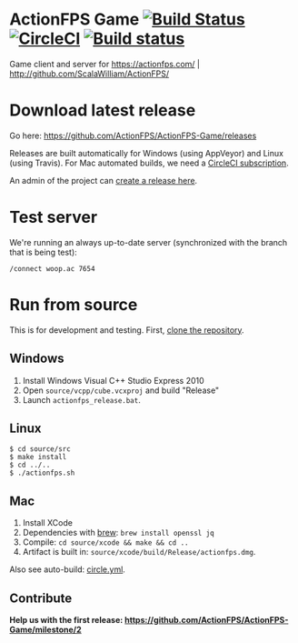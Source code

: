 # ActionFPS Game [![Build Status](https://travis-ci.org/ActionFPS/ActionFPS-Game.svg?branch=master)](https://travis-ci.org/ActionFPS/ActionFPS-Game) [![CircleCI](https://circleci.com/gh/ActionFPS/ActionFPS-Game.svg?style=svg)](https://circleci.com/gh/ActionFPS/ActionFPS-Game) [![Build status](https://ci.appveyor.com/api/projects/status/dx4x857jldgx5d9h/branch/master?svg=true)](https://ci.appveyor.com/project/ScalaWilliam/actionfps-game/branch/master)

Game client and server for https://actionfps.com/ | http://github.com/ScalaWilliam/ActionFPS/

# Download latest release

Go here: https://github.com/ActionFPS/ActionFPS-Game/releases

Releases are built automatically for Windows (using AppVeyor) and Linux (using Travis). For Mac automated builds, we need a [CircleCI subscription](https://circleci.com/pricing/#build-os-x).

An admin of the project can [create a release here](https://github.com/ActionFPS/ActionFPS-Game/releases).

# Test server

We're running an always up-to-date server (synchronized with the branch that is being test):

```
/connect woop.ac 7654
```

# Run from source

This is for development and testing. First, [clone the repository](https://help.github.com/articles/cloning-a-repository/).

## Windows
1. Install Windows Visual C++ Studio Express 2010 
2. Open `source/vcpp/cube.vcxproj` and build "Release"
3. Launch `actionfps_release.bat`.

## Linux

```
$ cd source/src
$ make install
$ cd ../..
$ ./actionfps.sh
```

## Mac

1. Install XCode
2. Dependencies with [brew](https://brew.sh/): `brew install openssl jq`
3. Compile: `cd source/xcode && make && cd ..`
4. Artifact is built in: `source/xcode/build/Release/actionfps.dmg`.

Also see auto-build: [circle.yml](https://github.com/ActionFPS/ActionFPS-Game/blob/master/circle.yml).

## Contribute

**Help us with the first release: https://github.com/ActionFPS/ActionFPS-Game/milestone/2**
